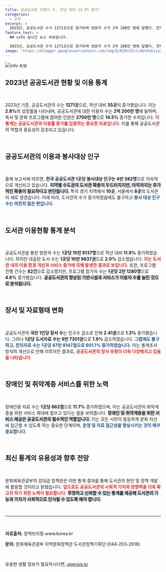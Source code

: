 ```yaml
---
title: 공공도서관 이용자 수, 전년 대비 14.5% 증가!
categories:
  - 교육
excerpt: >
  2023년, 공공도서관 수가 1271곳으로 증가하며 방문자 수가 2억 200만 명에 달했다. 전자자료가 601.1% 폭증하는 등, 도서관의 변화와 확장 속에서 보다 많은 독서 문화가 활성화되고 있다!
feature_text: >
  ## info 실시간 뉴스 속보입니다.

  2023년, 공공도서관 수가 1271곳으로 증가하며 방문자 수가 2억 200만 명에 달했다. 전자자료가 601.1% 폭증하는 등, 도서관의 변화와 확장 속에서 보다 많은 독서 문화가 활성화되고 있다!
image: 'https://blogger.googleusercontent.com/img/b/R29vZ2xl/AVvXsEixyZcFfHzMRdzZMjFBmAUKJYCLCGyLL1o632UiGVXcaFdKo_bkvkuCioo0uUKlGfBVcT3P84aROyZIXSBEx3Aw5nCQ3pTgDom1WDC4m8eifvWiAmWEEVb4x6G_l8C0QH225ldMjyaFvpxGEBGNO37VmDTDMHGhJPq73UglMfDca1-0aw/s1600/blogspot.png'
---
```


<p><img src="https://blogger.googleusercontent.com/img/b/R29vZ2xl/AVvXsEixyZcFfHzMRdzZMjFBmAUKJYCLCGyLL1o632UiGVXcaFdKo_bkvkuCioo0uUKlGfBVcT3P84aROyZIXSBEx3Aw5nCQ3pTgDom1WDC4m8eifvWiAmWEEVb4x6G_l8C0QH225ldMjyaFvpxGEBGNO37VmDTDMHGhJPq73UglMfDca1-0aw/s1600/blogspot.png" alt="info 속보" /></p>

<h2 data-ke-size="size26">2023년 공공도서관 현황 및 이용 통계</h2>

<p data-ke-size="size16">&nbsp;</p>

<p>2023년 기준, 공공도서관의 수는 <strong>1271곳</strong>으로, 작년 대비 <strong>35곳</strong>이 증가했습니다. 이는 <strong>2.8%</strong>의 성장률을 나타내며, 공공도서관에 대한 이용자 수는 <strong>2억 200만 명</strong>에 달하며, 독서 및 문화 프로그램에 참여한 인원은 <strong>2700만 명</strong>으로 <strong>14.5%</strong> 증가한 수치입니다. <b><span style="color: #ee2323;">이 통계는 공공도서관의 이용률 증가를 입증하는 중요한 지표입니다.</span></b> 이를 통해 공공도서관의 역할과 중요성이 강조되고 있습니다. </p>

<p data-ke-size="size16">&nbsp;</p>

<h2 data-ke-size="size26">공공도서관의 이용과 봉사대상 인구</h2>

<p data-ke-size="size16">&nbsp;</p>

<p>올해 보고서에 따르면, <strong>전국 공공도서관 1곳당 봉사대상 인구는 4만 382명</strong>으로 지속적으로 개선되고 있습니다. <b><span style="background-color: #21538527;">지역별 수도권의 도서관 확충이 두드러지지만, 아직까지는 추가적인 확충이 필요하다고 판단됩니다.</span></b> 특히 경기 지역에서 <strong>10곳</strong>, 서울에서 <strong>8곳</strong>의 도서관이 새로 생겼습니다. 이에 따라, 도서관의 수가 증가하였음에도 불구하고 <b><span style="color: #1a5490;">봉사 대상 인구 수는 여전히 많은 편입니다.</span></b> </p>

<p data-ke-size="size16">&nbsp;</p>

<h2 data-ke-size="size26">도서관 이용현황 통계 분석</h2>

<p data-ke-size="size16">&nbsp;</p>

<p>공공도서관을 통한 방문자 수는 <strong>1곳당 15만 9137명</strong>으로 작년 대비 <strong>11.9%</strong> 증가하였습니다. 하지만 대출된 도서 수는 <strong>1곳당 10만 9637권</strong>으로 <strong>2.0%</strong> 감소했습니다. <b><span style="color: #ee2323;">이는 도서관 내의 이용 환경 개선과 서비스 증가에 의해 발생한 결과로 보입니다.</span></b> 또한, 프로그램 진행 건수는 <strong>82건</strong>으로 감소했지만, 프로그램 참가자 수는 <strong>1곳당 2만 1280명</strong>으로 <strong>4.6%</strong> 증가했습니다. <b><span style="background-color: #21538527;">공공도서관의 향상된 기반시설과 서비스가 이용자 수를 늘린 것으로 분석됩니다.</span></b></p>

<p data-ke-size="size16">&nbsp;</p>

<h2 data-ke-size="size26">장서 및 자료형태 변화</h2>

<p data-ke-size="size16">&nbsp;</p>

<p>공공도서관의 <strong>국민 1인당 장서 수</strong>는 인구수 감소로 인해 <strong>2.41권</strong>으로 <strong>1.3%</strong> 증가했습니다. 그러나 <strong>1곳당 도서자료 수는 9만 7301권</strong>으로 <strong>1.9%</strong> 감소하였습니다. <b><span style="color: #1a5490;">그럼에도 불구하고, 전자자료 수는 1곳당 <strong>47만 8147점</strong>으로 601.1% 증가하였습니다.</span></b> 이는 통계조사 방식의 개선으로 인해 이루어진 결과로, <b><span style="color: #ee2323;">공공도서관의 장서 유형이 더욱 다양해지고 있음을 나타냅니다.</span></b></p>

<p data-ke-size="size16">&nbsp;</p>

<h2 data-ke-size="size26">장애인 및 취약계층 서비스를 위한 노력</h2>

<p data-ke-size="size16">&nbsp;</p>

<p>장애인용 자료 수는 <strong>1곳당 862점</strong>으로 <strong>11.7%</strong> 증가하였으며, 이는 공공도서관이 취약계층을 위한 서비스 확대에 힘쓰고 있다는 점을 보여줍니다. <b><span style="background-color: #21538527;">장애인 및 취약계층을 위한 서비스 제공은 공공도서관의 필수적인 역할입니다.</span></b> 이는 모든 시민이 동등하게 문화 자산에 접근할 수 있도록 하는 중요한 단계이며, <b><span style="color: #1a5490;">운영 및 자료 접근성을 향상시키는 것이 매우 중요합니다.</span></b> </p>

<p data-ke-size="size16">&nbsp;</p>

<h2 data-ke-size="size26">최신 통계의 유용성과 향후 전망</h2>

<p data-ke-size="size16">&nbsp;</p>

<p>문화체육관광부의 강대금 정책관은 이번 통계 결과를 통해 도서관의 현안 및 정책 개발에 활용할 것이라고 밝혔습니다. <b><span style="color: #ee2323;">앞으로도 공공도서관의 사회적 가치와 영향력을 더욱 확고히 하기 위한 노력이 필요합니다.</span></b> <b><span style="background-color: #21538527;">투명하고 신뢰할 수 있는 통계를 제공해 도서관의 기능과 가치가 사회적으로 인식될 수 있도록 해야 합니다.</span></b> </p>

<p data-ke-size="size16">&nbsp;</p>

<hr>

<p data-ke-size="size16">&nbsp;</p>

<p><b>자료출처:</b> 정책브리핑 www.korea.kr </p>

<p><b>문의:</b> 문화체육관광부 지역문화정책관 도서관정책기획단 (044-203-2618)</p>

<p data-ke-size="size16">&nbsp;</p>
유용한 생활 정보가 필요하시다면, <a href="https://opensis.kr" rel="dofollow">opensis.kr</a>


